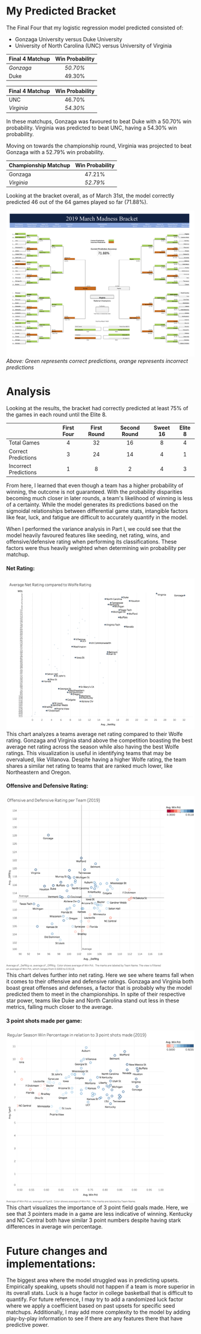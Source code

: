 # My Predicted Bracket

The Final Four that my logistic regression model predicted consisted of:
- Gonzaga University versus Duke University
- University of North Carolina (UNC) versus University of Virginia

| Final 4 Matchup         | Win Probability|
| ------------- |:--------------:|
| *Gonzaga*       | *50.70%* |
| Duke       | 49.30% |

| Final 4 Matchup         | Win Probability|
| ------------- |:--------------:|
| UNC      | 46.70% |
| *Virginia*    | *54.30%* |

In these matchups, Gonzaga was favoured to beat Duke with a 50.70% win probability. Virginia was predicted to beat UNC, 
having a 54.30% win probability.

Moving on towards the championship round, Virginia was projected to beat Gonzaga with a 52.79% win probability.

| Championship Matchup         | Win Probability|
| ------------- |:--------------:|
| Gonzaga      | 47.21% |
| *Virginia*    | *52.79%* |


Looking at the bracket overall, as of March 31st, the model correctly predicted 46 out of the 64 games played so far (71.88%).

![BracketResults](https://github.com/ClementWongTO/NCAA_Predictor/blob/master/Bracket_Results_331.png)
*Above: Green represents correct predictions, orange represents incorrect predictions*

# Analysis
Looking at the results, the bracket had correctly predicted at least 75% of the games in each round until the Elite 8.

||	First Four	|First Round	|Second Round	|Sweet 16	|Elite 8|
| -------------| :-------------: | :-------------: | :-------------: |:--------------:|:--------------:|
|Total Games	|4	|32	|16	|8	|4|
|Correct Predictions|	3	|24	|14	|4	|1|
|Incorrect Predictions	|1	|8	|2	|4	|3|

From here, I learned that even though a team has a higher probability of winning, the outcome is not guaranteed. With the 
probability disparities becoming much closer in later rounds, a team's likelihood of winning is less of a certainty.
While the model generates its predictions based on the sigmoidal relationships between differential game stats, intangible factors like fear, luck, and fatigue are difficult to accurately quantify in the model.

When I performed the variance analysis in Part I, we could see that the model heavily favoured features like seeding, net rating, wins, and offensive/defensive rating when performing its classifications. These factors were thus heavily weighted when determining win probability per matchup.

#### Net Rating:
![NetRating](https://github.com/ClementWongTO/NCAA_Predictor/blob/master/Average%20Net%20Rating.png)
This chart analyzes a teams average net rating compared to their Wolfe rating. Gonzaga and Virginia stand above the competition boasting the best average net rating across the season while also having the best Wolfe ratings. This visualization is useful in identifying teams that may be overvalued, like Villanova. Despite having a higher Wolfe rating, the team shares a similar net rating to teams that are ranked much lower, like Northeastern and Oregon.

#### Offensive and Defensive Rating:
![ORvsDR](https://github.com/ClementWongTO/NCAA_Predictor/blob/master/OffRtg%20and%20DefRtg%20per%20Team.png)
This chart delves further into net rating. Here we see where teams fall when it comes to their offensive and defensive ratings. Gonzaga and Virginia both boast great offenses and defenses, a factor that is probably why the model predicted them to meet in the championships. In spite of their respective star power, teams like Duke and North Carolina stand out less in these metrics, falling much closer to the average.

#### 3 point shots made per game:
![3fgm](https://github.com/ClementWongTO/NCAA_Predictor/blob/master/3fgm.png)
This chart visualizes the importance of 3 point field goals made. Here, we see that 3 pointers made in a game are less indicative of winning. Kentucky and NC Central both have similar 3 point numbers despite having stark differences in average win percentage.

# Future changes and implementations:

The biggest area where the model struggled was in predicting upsets. Empirically speaking, upsets should not happen if a team is more superior in its overall stats. Luck is a huge factor in college basketball that is difficult to quantify. For future reference, I may try to add a randomized luck factor where we apply a coefficient based on past upsets for specific seed matchups. Additionally, I may add more complexity to the model by adding play-by-play information to see if there are any features there that have predictive power.

